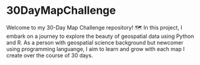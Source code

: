 # 30DayMapChallenge
Welcome to my 30-Day Map Challenge repository! 🗺️ In this project, I embark on a journey to explore the beauty of geospatial data using Python and R. As a person with geospatial science background but newcomer using programming languange, I aim to learn and grow with each map I create over the course of 30 days.
